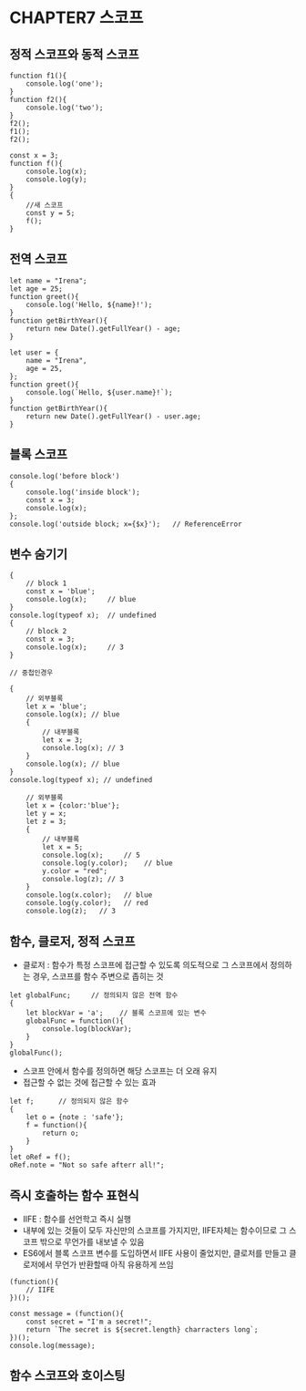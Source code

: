 # CHAPTER7 스코프

## 정적 스코프와 동적 스코프
```
function f1(){
    console.log('one');
}
function f2(){
    console.log('two');
}
f2();
f1();
f2();
```
```
const x = 3;
function f(){
    console.log(x);
    console.log(y);
}
{
    //새 스코프
    const y = 5;
    f();
}
```

## 전역 스코프
```
let name = "Irena";
let age = 25;
function greet(){
    console.log('Hello, ${name}!');
}
function getBirthYear(){
    return new Date().getFullYear() - age;
}
```
```
let user = {
    name = "Irena",
    age = 25,
};
function greet(){
    console.log(`Hello, ${user.name}!`);
}
function getBirthYear(){
    return new Date().getFullYear() - user.age;
}
```

## 블록 스코프
```
console.log('before block')
{
    console.log('inside block');
    const x = 3;
    console.log(x);
};
console.log('outside block; x={$x}');   // ReferenceError
```

## 변수 숨기기
```
{
    // block 1
    const x = 'blue';
    console.log(x);     // blue
}
console.log(typeof x);  // undefined
{
    // block 2
    const x = 3;
    console.log(x);     // 3
}
```
```
// 중첩인경우

{
    // 외부블록
    let x = 'blue';
    console.log(x); // blue
    {
        // 내부블록
        let x = 3;
        console.log(x); // 3
    }
    console.log(x); // blue
}
console.log(typeof x); // undefined
```
```
    // 외부블록
    let x = {color:'blue'};
    let y = x;
    let z = 3;
    {
        // 내부블록
        let x = 5;
        console.log(x);     // 5
        console.log(y.color);    // blue
        y.color = "red";
        console.log(z); // 3
    }
    console.log(x.color);   // blue
    console.log(y.color);   // red
    console.log(z);   // 3
```

## 함수, 클로저, 정적 스코프
- 클로저 : 함수가 특정 스코프에 접근할 수 있도록 의도적으로 그 스코프에서 정의하는 경우, 스코프를 함수 주변으로 좁히는 것
```
let globalFunc;     // 정의되지 않은 전역 함수
{
    let blockVar = 'a';    // 블록 스코프에 있는 변수
    globalFunc = function(){
        console.log(blockVar);
    }
}
globalFunc();
```
- 스코프 안에서 함수를 정의하면 해당 스코프는 더 오래 유지
- 접근할 수 없는 것에 접근할 수 있는 효과
```
let f;      // 정의되지 않은 함수
{
    let o = {note : 'safe'};
    f = function(){
        return o;
    }
}
let oRef = f();
oRef.note = "Not so safe afterr all!";
```

## 즉시 호출하는 함수 표현식
- IIFE : 함수를 선언학고 즉시 실행
- 내부에 있는 것들이 모두 자신만의 스코프를 가지지만, IIFE자체는 함수이므로 그 스코프 밖으로 무언가를 내보낼 수 있음
- ES6에서 블록 스코프 변수를 도입하면서 IIFE 사용이 줄었지만, 클로저를 만들고 클로저에서 무언가 반환할때 아직 유용하게 쓰임
```
(function(){
    // IIFE
})();
```
```
const message = (function(){
    const secret = "I'm a secret!";
    return `The secret is ${secret.length} charracters long`;
})();
console.log(message);
```

## 함수 스코프와 호이스팅
